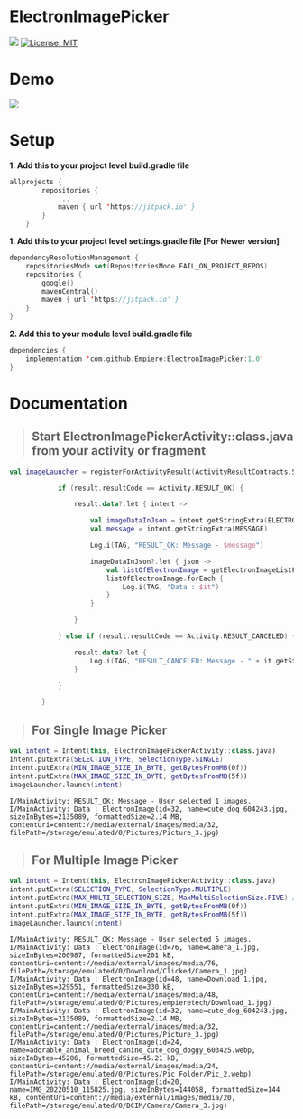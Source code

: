 # ElectronImagePicker

[![](https://jitpack.io/v/Empiere/ElectronImagePicker.svg)](https://jitpack.io/#Empiere/ElectronImagePicker)
[![License: MIT](https://img.shields.io/badge/License-MIT-yellow.svg)](https://opensource.org/licenses/MIT)

# Demo
![](https://github.com/Empiere/ElectronImagePicker/blob/main/readme_data/Image_Picker_Banner.gif)

# Setup
**1. Add this to your project level build.gradle file**

``` kotlin
allprojects {
		repositories {
			...
			maven { url 'https://jitpack.io' }
		}
	}
```
**1. Add this to your project level settings.gradle file [For Newer version]**
``` kotlin
dependencyResolutionManagement {
    repositoriesMode.set(RepositoriesMode.FAIL_ON_PROJECT_REPOS)
    repositories {
        google()
        mavenCentral()
        maven { url 'https://jitpack.io' }
    }
}
```

**2. Add this to your module level build.gradle file**

``` kotlin
dependencies {
    implementation 'com.github.Empiere:ElectronImagePicker:1.0'
}
```

# Documentation

> ## Start ElectronImagePickerActivity::class.java from your activity or fragment

``` kotlin
val imageLauncher = registerForActivityResult(ActivityResultContracts.StartActivityForResult()) { result ->

            if (result.resultCode == Activity.RESULT_OK) {

                result.data?.let { intent ->

                    val imageDataInJson = intent.getStringExtra(ELECTRON_IMAGES_DATA)
                    val message = intent.getStringExtra(MESSAGE)

                    Log.i(TAG, "RESULT_OK: Message - $message")

                    imageDataInJson?.let { json ->
                        val listOfElectronImage = getElectronImageListFromData(json) // Library function
                        listOfElectronImage.forEach {
                            Log.i(TAG, "Data : $it")
                        }
                    }

                }

            } else if (result.resultCode == Activity.RESULT_CANCELED) {

                result.data?.let {
                    Log.i(TAG, "RESULT_CANCELED: Message - " + it.getStringExtra(MESSAGE))
                }

            }

        }
```

> ## For Single Image Picker
``` kotlin
val intent = Intent(this, ElectronImagePickerActivity::class.java)
intent.putExtra(SELECTION_TYPE, SelectionType.SINGLE)
intent.putExtra(MIN_IMAGE_SIZE_IN_BYTE, getBytesFromMB(0f))
intent.putExtra(MAX_IMAGE_SIZE_IN_BYTE, getBytesFromMB(5f))
imageLauncher.launch(intent)
```
``` 
I/MainActivity: RESULT_OK: Message - User selected 1 images.
I/MainActivity: Data : ElectronImage(id=32, name=cute_dog_604243.jpg, sizeInBytes=2135089, formattedSize=2.14 MB, contentUri=content://media/external/images/media/32, filePath=/storage/emulated/0/Pictures/Picture_3.jpg)
```

> ## For Multiple Image Picker
``` kotlin
val intent = Intent(this, ElectronImagePickerActivity::class.java)
intent.putExtra(SELECTION_TYPE, SelectionType.MULTIPLE)
intent.putExtra(MAX_MULTI_SELECTION_SIZE, MaxMultiSelectionSize.FIVE) // Between [MaxMultiSelectionSize.ONE to MaxMultiSelectionSize.TEN]
intent.putExtra(MIN_IMAGE_SIZE_IN_BYTE, getBytesFromMB(0f))
intent.putExtra(MAX_IMAGE_SIZE_IN_BYTE, getBytesFromMB(5f))
imageLauncher.launch(intent)
```
``` 
I/MainActivity: RESULT_OK: Message - User selected 5 images.
I/MainActivity: Data : ElectronImage(id=76, name=Camera_1.jpg, sizeInBytes=200987, formattedSize=201 kB, contentUri=content://media/external/images/media/76, filePath=/storage/emulated/0/Download/Clicked/Camera_1.jpg)
I/MainActivity: Data : ElectronImage(id=48, name=Download_1.jpg, sizeInBytes=329551, formattedSize=330 kB, contentUri=content://media/external/images/media/48, filePath=/storage/emulated/0/Pictures/empieretech/Download_1.jpg)
I/MainActivity: Data : ElectronImage(id=32, name=cute_dog_604243.jpg, sizeInBytes=2135089, formattedSize=2.14 MB, contentUri=content://media/external/images/media/32, filePath=/storage/emulated/0/Pictures/Picture_3.jpg)
I/MainActivity: Data : ElectronImage(id=24, name=adorable_animal_breed_canine_cute_dog_doggy_603425.webp, sizeInBytes=45206, formattedSize=45.21 kB, contentUri=content://media/external/images/media/24, filePath=/storage/emulated/0/Pictures/Pic Folder/Pic_2.webp)
I/MainActivity: Data : ElectronImage(id=20, name=IMG_20220510_115825.jpg, sizeInBytes=144058, formattedSize=144 kB, contentUri=content://media/external/images/media/20, filePath=/storage/emulated/0/DCIM/Camera/Camera_3.jpg)
```
